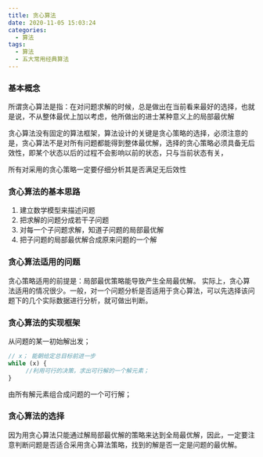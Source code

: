 ```yaml
---
title: 贪心算法
date: 2020-11-05 15:03:24
categories:
  - 算法
tags:
  - 算法
  - 五大常用经典算法
---
```


### 基本概念

所谓贪心算法是指：在对问题求解的时候，总是做出在当前看来最好的选择，也就是说，不从整体最优上加以考虑，他所做出的进士某种意义上的局部最优解

贪心算法没有固定的算法框架，算法设计的关键是贪心策略的选择，必须注意的是，贪心算法不是对所有问题都能得到整体最优解，选择的贪心策略必须具备无后效性，即某个状态以后的过程不会影响以前的状态，只与当前状态有关，

所有对采用的贪心策略一定要仔细分析其是否满足无后效性

### 贪心算法的基本思路

1. 建立数学模型来描述问题
2. 把求解的问题分成若干子问题
3. 对每一个子问题求解，知道子问题的局部最优解
4. 把子问题的局部最优解合成原来问题的一个解

### 贪心算法适用的问题

贪心策略适用的前提是：局部最优策略能导致产生全局最优解。 实际上，贪心算法适用的情况很少。一般，对一个问题分析是否适用于贪心算法，可以先选择该问题下的几个实际数据进行分析，就可做出判断。

### 贪心算法的实现框架

从问题的某一初始解出发；

```JavaScript
// x； 能朝给定总目标前进一步
while (x) {
     //利用可行的决策，求出可行解的一个解元素；
}
```

由所有解元素组合成问题的一个可行解；

### 贪心算法的选择

因为用贪心算法只能通过解局部最优解的策略来达到全局最优解，因此，一定要注意判断问题是否适合采用贪心算法策略，找到的解是否一定是问题的最优解。
